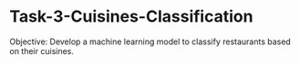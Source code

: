 # Task-3-Cuisines-Classification
Objective: Develop a machine learning model to classify restaurants based on their cuisines.
